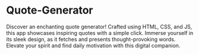 # Quote-Generator
Discover an enchanting quote generator! Crafted using HTML, CSS, and JS, this app showcases inspiring quotes with a simple click. Immerse yourself in its sleek design, as it fetches and presents thought-provoking words. Elevate your spirit and find daily motivation with this digital companion.
